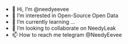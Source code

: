 - 👋 Hi, I’m @needyeevee
- 👀 I’m interested in Open-Source Open Data
- 🌱 I’m currently learning ...
- 💞️ I’m looking to collaborate on NeedyLeak
- 📫 How to reach me telegram @NeedyEevee

<!---
needyeevee/needyeevee is a ✨ special ✨ repository because its `README.md` (this file) appears on your GitHub profile.
You can click the Preview link to take a look at your changes.
--->
